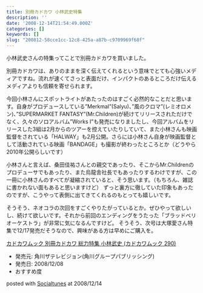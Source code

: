 ```yaml
---
title: 別冊カドカワ 小林武史特集
description: ''
date: '2008-12-14T21:54:49.000Z'
categories: []
keywords: []
slug: "200812-58cce1cc-12c8-425a-a87b-c9709969f68f"
---
```

小林武史さんの特集ってことで別冊カドカワを買いました。

別冊カドカワは、ありのままを深く伝えてくれるという意味でとても心強いメディアですね。流れが速くてさっと表面だけ、インパクトのあるところだけ伝えるメディアよりも信頼を寄せられます。

今回小林さんにスポットライトがあたったのはすごく必然的なことだと思います。自身がプロデュースしている”Merkmal”(Salyu)、”風のクロマ”(レミオロメン)、”SUPERMARKET FANTASY”(Mr.Children)が続けてリリースされただけでなく、久々のソロアルバム”Works I”も発売になりましたし、今回アルバムをリリースした3組は2月からのツアーを控えていたりしていて、また小林さんも映画監督をされている「HALWAY」も2月公開。さらには小林さん自身が映画監督として活動されている映画「BANDAGE」も撮影が終わったところとか（どうやら2010年公開らしいです）

小林さんと言えば、桑田佳祐さんとの親交であったり、そこからMr.Childrenのプロデューサでもあったり、また烏龍舎社長でもあったりするわけですが、この一冊に小林さんのすべてが凝縮されていると、そう思います。（もちろん、雑誌に書かれない面もあると思いますけど） ずっと裏方に徹していた印象もあったのですが、こうやって表側に出てきてくれるのもとっても嬉しいです。

そうそう、ネオコラの次回をすごくやりたがっているとか。ぜひやって欲しいし、続けて欲しいです。それから前回のエンディングをうたった「ブラッドベリオーケストラ」が非常に気になるんですけど。 そうそう、次号は大塚愛さん特集で12/17発売だそうなので、興味がある方は早めにご購入を。

[カドカワムック 別冊カドカワ 総力特集 小林武史 (カドカワムック 290)](http://www.amazon.co.jp/exec/obidos/ASIN/4048950398/qli-22/ref=nosim "カドカワムック 別冊カドカワ 総力特集 小林武史 (カドカワムック 290)")

*   発売元: 角川ザテレビジョン(角川グループパブリッシング)
*   発売日: 2008/12/08
*   おすすめ度

posted with [Socialtunes](http://socialtunes.net/) at 2008/12/14